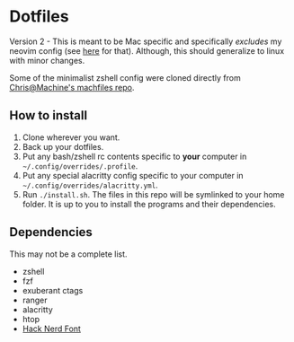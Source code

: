 # Dotfiles

Version 2 - This is meant to be Mac specific and specifically _excludes_ my
neovim config (see [here](https://github.com/jonathanlamar/nvim) for that).
Although, this should generalize to linux with minor changes.

Some of the minimalist zshell config were cloned directly from
[Chris@Machine's machfiles repo](https://github.com/ChristianChiarulli/Machfiles).

## How to install

1. Clone wherever you want.
2. Back up your dotfiles.
3. Put any bash/zshell rc contents specific to **your** computer in
   `~/.config/overrides/.profile`.
4. Put any special alacritty config specific to your computer in
   `~/.config/overrides/alacritty.yml`.
4. Run `./install.sh`.  The files in this repo will be symlinked to your home
   folder.  It is up to you to install the programs and their dependencies.

## Dependencies

This may not be a complete list.

* zshell
* fzf
* exuberant ctags
* ranger
* alacritty
* htop
* [Hack Nerd Font](https://www.nerdfonts.com/font-downloads)
